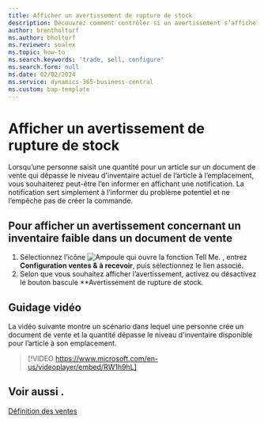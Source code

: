 ```yaml
---
title: Afficher un avertissement de rupture de stock
description: Découvrez comment contrôler si un avertissement s’affiche lorsqu’une quantité commandée dépasse les niveaux d'inventaire pour un article.
author: brentholtorf
ms.author: bholtorf
ms.reviewer: soalex
ms.topic: how-to
ms.search.keywords: 'trade, sell, configure'
ms.search.form: null
ms.date: 02/02/2024
ms.service: dynamics-365-business-central
ms.custom: bap-template
---
```


# Afficher un avertissement de rupture de stock

Lorsqu’une personne saisit une quantité pour un article sur un document de vente qui dépasse le niveau d'inventaire actuel de l’article à l’emplacement, vous souhaiterez peut-être l’en informer en affichant une notification. La notification sert simplement à l’informer du problème potentiel et ne l’empêche pas de créer la commande.

## Pour afficher un avertissement concernant un inventaire faible dans un document de vente

1. Sélectionnez l’icône ![Ampoule qui ouvre la fonction Tell Me.](media/ui-search/search_small.png "Dites-moi ce que vous voulez faire") , entrez **Configuration ventes & à recevoir**, puis sélectionnez le lien associé.
1. Selon que vous souhaitez afficher l’avertissement, activez ou désactivez le bouton bascule **Avertissement de rupture de stock.

## Guidage vidéo

La vidéo suivante montre un scénario dans lequel une personne crée un document de vente et la quantité dépasse le niveau d'inventaire disponible pour l’article à son emplacement.

> [!VIDEO https://www.microsoft.com/en-us/videoplayer/embed/RW1h9hL]

## Voir aussi .

[Définition des ventes](sales-setup-sales.md)
